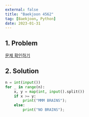 ```yaml
---
external: false
title: "Baekjoon 4562"
tag: [Baekjoon, Python]
date: 2023-01-31
---
```


## 1. Problem

[문제 확인하기](https://www.acmicpc.net/problem/4562)

## 2. Solution

```python
n = int(input())
for _ in range(n):
    x, y = map(int, input().split())
    if x >= y:
        print("MMM BRAINS");
    else:
        print("NO BRAINS");
```
